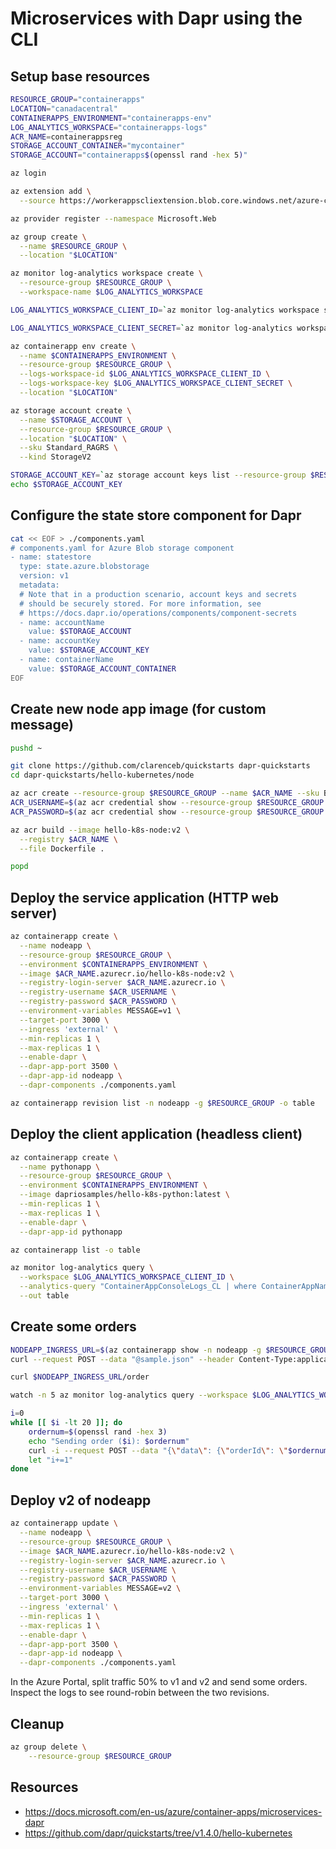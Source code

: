 Microservices with Dapr using the CLI
=====================================

Setup base resources
--------------------

```sh
RESOURCE_GROUP="containerapps"
LOCATION="canadacentral"
CONTAINERAPPS_ENVIRONMENT="containerapps-env"
LOG_ANALYTICS_WORKSPACE="containerapps-logs"
ACR_NAME=containerappsreg
STORAGE_ACCOUNT_CONTAINER="mycontainer"
STORAGE_ACCOUNT="containerapps$(openssl rand -hex 5)"

az login

az extension add \
  --source https://workerappscliextension.blob.core.windows.net/azure-cli-extension/containerapp-0.2.0-py2.py3-none-any.whl

az provider register --namespace Microsoft.Web

az group create \
  --name $RESOURCE_GROUP \
  --location "$LOCATION"

az monitor log-analytics workspace create \
  --resource-group $RESOURCE_GROUP \
  --workspace-name $LOG_ANALYTICS_WORKSPACE

LOG_ANALYTICS_WORKSPACE_CLIENT_ID=`az monitor log-analytics workspace show --query customerId -g $RESOURCE_GROUP -n $LOG_ANALYTICS_WORKSPACE --out tsv`

LOG_ANALYTICS_WORKSPACE_CLIENT_SECRET=`az monitor log-analytics workspace get-shared-keys --query primarySharedKey -g $RESOURCE_GROUP -n $LOG_ANALYTICS_WORKSPACE --out tsv`

az containerapp env create \
  --name $CONTAINERAPPS_ENVIRONMENT \
  --resource-group $RESOURCE_GROUP \
  --logs-workspace-id $LOG_ANALYTICS_WORKSPACE_CLIENT_ID \
  --logs-workspace-key $LOG_ANALYTICS_WORKSPACE_CLIENT_SECRET \
  --location "$LOCATION"

az storage account create \
  --name $STORAGE_ACCOUNT \
  --resource-group $RESOURCE_GROUP \
  --location "$LOCATION" \
  --sku Standard_RAGRS \
  --kind StorageV2

STORAGE_ACCOUNT_KEY=`az storage account keys list --resource-group $RESOURCE_GROUP --account-name $STORAGE_ACCOUNT --query '[0].value' --out tsv`
echo $STORAGE_ACCOUNT_KEY
```

Configure the state store component for Dapr
--------------------------------------------

```sh
cat << EOF > ./components.yaml
# components.yaml for Azure Blob storage component
- name: statestore
  type: state.azure.blobstorage
  version: v1
  metadata:
  # Note that in a production scenario, account keys and secrets 
  # should be securely stored. For more information, see
  # https://docs.dapr.io/operations/components/component-secrets
  - name: accountName
    value: $STORAGE_ACCOUNT
  - name: accountKey
    value: $STORAGE_ACCOUNT_KEY
  - name: containerName
    value: $STORAGE_ACCOUNT_CONTAINER
EOF
```

Create new node app image (for custom message)
----------------------------------------------

```sh
pushd ~

git clone https://github.com/clarenceb/quickstarts dapr-quickstarts
cd dapr-quickstarts/hello-kubernetes/node

az acr create --resource-group $RESOURCE_GROUP --name $ACR_NAME --sku Basic --admin-enabled true
ACR_USERNAME=$(az acr credential show --resource-group $RESOURCE_GROUP --name $ACR_NAME --query username -o tsv)
ACR_PASSWORD=$(az acr credential show --resource-group $RESOURCE_GROUP --name $ACR_NAME --query passwords[0].value -o tsv)

az acr build --image hello-k8s-node:v2 \
  --registry $ACR_NAME \
  --file Dockerfile .

popd
```

Deploy the service application (HTTP web server)
------------------------------------------------

```sh
az containerapp create \
  --name nodeapp \
  --resource-group $RESOURCE_GROUP \
  --environment $CONTAINERAPPS_ENVIRONMENT \
  --image $ACR_NAME.azurecr.io/hello-k8s-node:v2 \
  --registry-login-server $ACR_NAME.azurecr.io \
  --registry-username $ACR_USERNAME \
  --registry-password $ACR_PASSWORD \
  --environment-variables MESSAGE=v1 \
  --target-port 3000 \
  --ingress 'external' \
  --min-replicas 1 \
  --max-replicas 1 \
  --enable-dapr \
  --dapr-app-port 3500 \
  --dapr-app-id nodeapp \
  --dapr-components ./components.yaml

az containerapp revision list -n nodeapp -g $RESOURCE_GROUP -o table
```

Deploy the client application (headless client)
-----------------------------------------------

```sh
az containerapp create \
  --name pythonapp \
  --resource-group $RESOURCE_GROUP \
  --environment $CONTAINERAPPS_ENVIRONMENT \
  --image dapriosamples/hello-k8s-python:latest \
  --min-replicas 1 \
  --max-replicas 1 \
  --enable-dapr \
  --dapr-app-id pythonapp

az containerapp list -o table

az monitor log-analytics query \
  --workspace $LOG_ANALYTICS_WORKSPACE_CLIENT_ID \
  --analytics-query "ContainerAppConsoleLogs_CL | where ContainerAppName_s == 'nodeapp' and (Log_s contains 'persisted' or Log_s contains 'order') | project ContainerAppName_s, Log_s, TimeGenerated | order by TimeGenerated desc | take 20" \
  --out table
```

Create some orders
------------------

```sh
NODEAPP_INGRESS_URL=$(az containerapp show -n nodeapp -g $RESOURCE_GROUP --query configuration.ingress.fqdn -o tsv)
curl --request POST --data "@sample.json" --header Content-Type:application/json $NODEAPP_INGRESS_URL/neworder

curl $NODEAPP_INGRESS_URL/order

watch -n 5 az monitor log-analytics query --workspace $LOG_ANALYTICS_WORKSPACE_CLIENT_ID --analytics-query "\"ContainerAppConsoleLogs_CL | where ContainerAppName_s == 'nodeapp' and (Log_s contains 'persisted' or Log_s contains 'order') | project ContainerAppName_s, Log_s, TimeGenerated | order by TimeGenerated desc | take 20\"" --out table

i=0
while [[ $i -lt 20 ]]; do
    ordernum=$(openssl rand -hex 3)
    echo "Sending order ($i): $ordernum"
    curl -i --request POST --data "{\"data\": {\"orderId\": \"$ordernum\"}}" --header Content-Type:application/json $NODEAPP_INGRESS_URL/neworder
    let "i+=1"
done
```

Deploy v2 of nodeapp
--------------------

```sh
az containerapp update \
  --name nodeapp \
  --resource-group $RESOURCE_GROUP \
  --image $ACR_NAME.azurecr.io/hello-k8s-node:v2 \
  --registry-login-server $ACR_NAME.azurecr.io \
  --registry-username $ACR_USERNAME \
  --registry-password $ACR_PASSWORD \
  --environment-variables MESSAGE=v2 \
  --target-port 3000 \
  --ingress 'external' \
  --min-replicas 1 \
  --max-replicas 1 \
  --enable-dapr \
  --dapr-app-port 3500 \
  --dapr-app-id nodeapp \
  --dapr-components ./components.yaml
```

In the Azure Portal, split traffic 50% to v1 and v2 and send some orders.
Inspect the logs to see round-robin between the two revisions.

Cleanup
-------

```sh
az group delete \
    --resource-group $RESOURCE_GROUP
```

Resources
---------

* https://docs.microsoft.com/en-us/azure/container-apps/microservices-dapr
* https://github.com/dapr/quickstarts/tree/v1.4.0/hello-kubernetes
